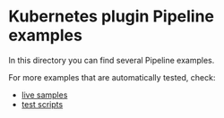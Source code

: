 # Kubernetes plugin Pipeline examples

In this directory you can find several Pipeline examples.

For more examples that are automatically tested, check:

* [live samples](../src/main/resources/org/csanchez/jenkins/plugins/plugin/pipeline/samples)
* [test scripts](../src/test/resources/org/csanchez/jenkins/plugins/kubernetes/pipeline)

